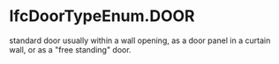 IfcDoorTypeEnum.DOOR
====================
standard door usually within a wall opening, as a door panel in a curtain
wall, or as a "free standing" door.


